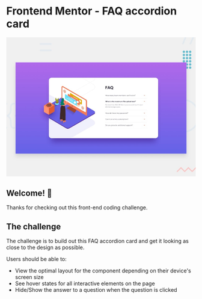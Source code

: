 # Frontend Mentor - FAQ accordion card

![Design preview for the FAQ accordion card coding challenge](./design/desktop-preview.jpg)

## Welcome! 👋

Thanks for checking out this front-end coding challenge.

## The challenge

The challenge is to build out this FAQ accordion card and get it looking as close to the design as possible.

Users should be able to:

- View the optimal layout for the component depending on their device's screen size
- See hover states for all interactive elements on the page
- Hide/Show the answer to a question when the question is clicked
